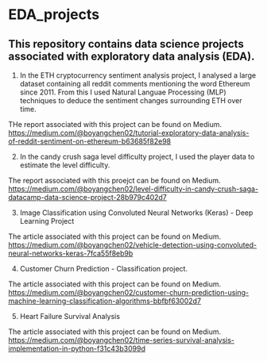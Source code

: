 # EDA_projects

## This repository contains data science projects associated with exploratory data analysis (EDA).

1. In the ETH cryptocurrency sentiment analysis project, I analysed a large dataset containing all reddit comments mentioning the word Ethereum since 2011.
From this I used Natural Languae Processing (MLP) techniques to deduce the sentiment changes surrounding ETH over time.

THe report associated with this project can be found on Medium.
https://medium.com/@boyangchen02/tutorial-exploratory-data-analysis-of-reddit-sentiment-on-ethereum-b63685f82e98

2. In the candy crush saga level difficulty project, I used the player data to estimate the level difficulty.

The report associated with this proejct can be found on Medium.
https://medium.com/@boyangchen02/level-difficulty-in-candy-crush-saga-datacamp-data-science-project-28b979c402d7

3. Image Classification using Convoluted Neural Networks (Keras) - Deep Learning Project

The article associated with this project can be found on Medium.
https://medium.com/@boyangchen02/vehicle-detection-using-convoluted-neural-networks-keras-7fca55f8eb9b

4. Customer Churn Prediction - Classification project.

The article associated with this project can be found on Medium.
https://medium.com/@boyangchen02/customer-churn-prediction-using-machine-learning-classification-algorithms-bbfbf63002d7

5. Heart Failure Survival Analysis 

The article associated with this project can be found on Medium.
https://medium.com/@boyangchen02/time-series-survival-analysis-implementation-in-python-f31c43b3099d

